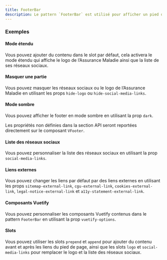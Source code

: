 ```yaml
---
title: FooterBar
description: Le pattern `FooterBar` est utilisé pour afficher un pied de page.
---
```


<doc-tabs>

<doc-tab-item label="Utilisation">

<doc-usage name="footer-bar"></doc-usage>

### Exemples

#### Mode étendu

Vous pouvez ajouter du contenu dans le slot par défaut, cela activera le mode étendu qui affiche le logo de l’Assurance Maladie ainsi que la liste de ses réseaux sociaux.

<doc-example file="footer-bar/default-slot"></doc-example>

#### Masquer une partie

Vous pouvez masquer les réseaux sociaux ou le logo de l’Assurance Maladie en utilisant les props `hide-logo` ou `hide-social-media-links`.

<doc-example file="footer-bar/hide-social-media-links"></doc-example>

#### Mode sombre

Vous pouvez afficher le footer en mode sombre en utilisant la prop `dark`.

<doc-example file="footer-bar/dark"></doc-example>

</doc-tab-item>

<doc-tab-item label="API">

<doc-alert type="info">

Les propriétés non définies dans la section API seront reportées directement sur le composant `VFooter`.

</doc-alert>

<doc-api name="footer-bar"></doc-api>
</doc-tab-item>

<doc-tab-item label="Personnalisation">

#### Liste des réseaux sociaux

Vous pouvez personnaliser la liste des réseaux sociaux en utilisant la prop `social-media-links`.

<doc-example file="footer-bar/socialMediaLinks"></doc-example>

#### Liens externes

Vous pouvez changer les liens par défaut par des liens externes en utilisant les props `sitemap-external-link`, `cgu-external-link`, `cookies-external-link`, `legal-notice-external-link` et  `a11y-statement-external-link`.

<doc-example file="footer-bar/externalsLinks"></doc-example>

#### Composants Vuetify

Vous pouvez personnaliser les composants Vuetify contenus dans le pattern `FooterBar` en utilisant la prop `vuetify-options`.

<doc-example file="footer-bar/options"></doc-example>

#### Slots

Vous pouvez utiliser les slots `prepend` et `append` pour ajouter du contenu avant et après les liens du pied de page, ainsi que les slots `logo` et `social-media-links` pour remplacer le logo et la liste des réseaux sociaux.

<doc-example file="footer-bar/slots"></doc-example>

</doc-tab-item>

</doc-tabs>
